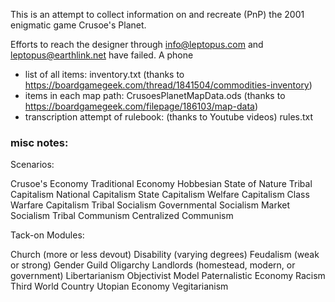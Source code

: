 This is an attempt to collect information on and recreate (PnP) the 2001 enigmatic game Crusoe's Planet.

Efforts to reach the designer through info@leptopus.com and leptopus@earthlink.net have failed. A phone 

* list of all items:
  inventory.txt (thanks to https://boardgamegeek.com/thread/1841504/commodities-inventory)
* items in each map path:
  CrusoesPlanetMapData.ods (thanks to https://boardgamegeek.com/filepage/186103/map-data)
* transcription attempt of rulebook: (thanks to Youtube videos)
  rules.txt



### misc notes:

Scenarios:

Crusoe's Economy
Traditional Economy
Hobbesian State of Nature
Tribal Capitalism
National Capitalism
State Capitalism
Welfare Capitalism
Class Warfare Capitalism
Tribal Socialism
Governmental Socialism
Market Socialism
Tribal Communism
Centralized Communism

Tack-on Modules:

Church (more or less devout)
Disability (varying degrees)
Feudalism (weak or strong)
Gender
Guild Oligarchy
Landlords (homestead, modern, or government)
Libertarianism
Objectivist Model
Paternalistic Economy
Racism
Third World Country
Utopian Economy
Vegitarianism 
